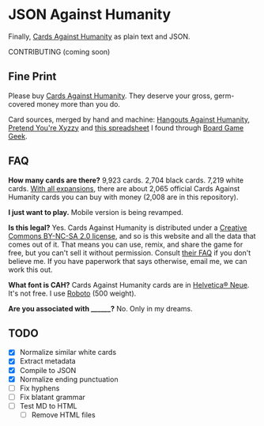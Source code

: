 # JSON Against Humanity

Finally, [Cards Against Humanity](https://cardsagainsthumanity.com/) as plain text and JSON.

CONTRIBUTING (coming soon)

## Fine Print

Please buy [Cards Against Humanity](https://cardsagainsthumanity.com/). They deserve your gross, germ-covered money more than you do.

Card sources, merged by hand and machine: [Hangouts Against Humanity](https://github.com/samurailink3/hangouts-against-humanity), [Pretend You're Xyzzy](http://pyx-3.pretendyoure.xyz/zy/viewcards.jsp) and [this spreadsheet](https://docs.google.com/spreadsheet/ccc?key=0Ajv9fdKngBJ_dHFvZjBzZDBjTE16T3JwNC0tRlp6Wnc&usp=sharing#gid=55) I found through [Board Game Geek](https://boardgamegeek.com/).

## FAQ

**How many cards are there?** 9,923 cards. 2,704 black cards. 7,219 white cards. [With all expansions](https://store.cardsagainsthumanity.com/), there are about 2,065 official Cards Against Humanity cards you can buy with money (2,008 are in this repository).

**I just want to play.** Mobile version is being revamped.

**Is this legal?** Yes. Cards Against Humanity is distributed under a [Creative Commons BY-NC-SA 2.0 license](https://creativecommons.org/licenses/by-nc-sa/2.0/), and so is this website and all the data that comes out of it. That means you can use, remix, and share the game for free, but you can't sell it without permission. Consult [their FAQ](https://cardsagainsthumanity.com/#info) if you don't believe me. If you have paperwork that says otherwise, email me, we can work this out.

**What font is CAH?** Cards Against Humanity cards are in [Helvetica® Neue](https://www.myfonts.com/fonts/linotype/neue-helvetica/). It's not free. I use [Roboto](http://www.google.com/fonts/specimen/Roboto) (500 weight).

**Are you associated with ______?** No. Only in my dreams.

## TODO
- [x] Normalize similar white cards
- [x] Extract metadata
- [x] Compile to JSON
- [x] Normalize ending punctuation
- [ ] Fix hyphens
- [ ] Fix blatant grammar
- [ ] Test MD to HTML
  - [ ] Remove HTML files

